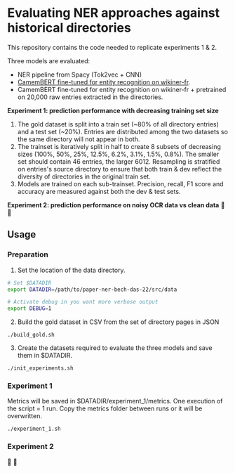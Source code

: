 
# Evaluating NER approaches against historical directories

This repository contains the code needed to replicate experiments 1 & 2.

Three models are evaluated:
- NER pipeline from Spacy (Tok2vec + CNN)
- [CamemBERT fine-tuned for entity recognition on wikiner-fr](https://huggingface.co/Jean-Baptiste/camembert-ner).
- CamemBERT fine-tuned for entity recognition on wikiner-fr + pretrained on 20,000 raw entries extracted in the directories.

**Experiment 1: prediction performance with decreasing training set size**
1. The gold dataset is split into a train set (~80% of all directory entries) and a test set (~20%). Entries are distributed among the two datasets so the same directory will not appear in both.
2. The trainset is iteratively split in half to create 8 subsets of decreasing sizes (100%, 50%, 25%, 12.5%, 6.2%, 3.1%, 1.5%, 0.8%). The smaller set should contain 46 entries, the larger 6012. Resampling is stratified on entries's source directory to ensure that both train & dev reflect the diversity of directories in the original train set.
3. Models are trained on each sub-trainset. Precision, recall, F1 score and accuracy are measured against both the dev & test sets.

**Experiment 2: prediction performance on noisy OCR data vs clean data**
 :construction: :construction:

## Usage

### Preparation
1. Set the location of the data directory.
```bash
# Set $DATADIR
export DATADIR=/path/to/paper-ner-bech-das-22/src/data

# Activate debug in you want more verbose output
export DEBUG=1
```

2. Build the gold dataset in CSV from the set of directory pages in JSON
```
./build_gold.sh
``` 

3. Create the datasets required to evaluate the three models and save them in $DATADIR.
```
./init_experiments.sh
```

### Experiment 1 
Metrics will be saved in $DATADIR/experiment_1/metrics.
One execution of the script = 1 run. 
Copy the metrics folder between runs or it will be overwritten.

```
./experiment_1.sh
``` 

### Experiment 2
 :construction: :construction:
